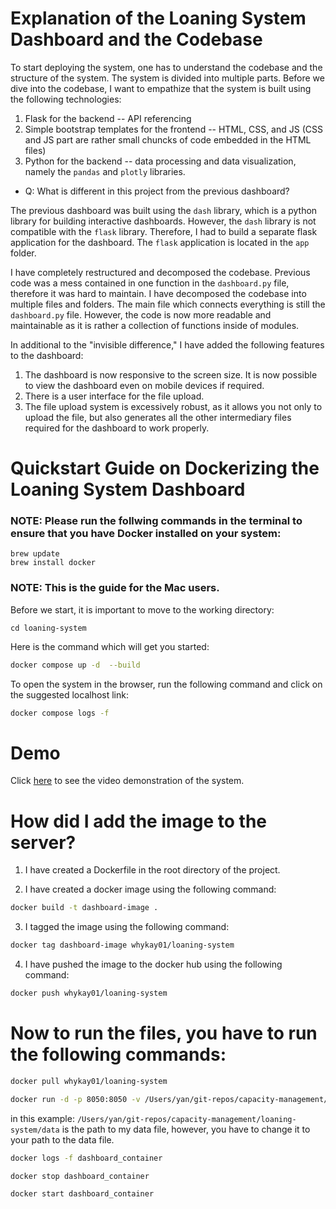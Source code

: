 # Explanation of the Loaning System Dashboard and the Codebase

To start deploying the system, one has to understand the codebase and the structure of the system. The system is divided into multiple parts. Before we dive into the codebase, I want to empathize that the system is built using the following technologies:

1. Flask for the backend -- API referencing
2. Simple bootstrap templates for the frontend -- HTML, CSS, and JS (CSS and JS part are rather small chuncks of code embedded in the HTML files)
3. Python for the backend -- data processing and data visualization, namely the `pandas` and `plotly` libraries.

- Q: What is different in this project from the previous dashboard?

The previous dashboard was built using the `dash` library, which is a python library for building interactive dashboards. However, the `dash` library is not compatible with the `flask` library. Therefore, I had to build a separate flask application for the dashboard. The `flask` application is located in the `app` folder.

I have completely restructured and decomposed the codebase. Previous code was a mess contained in one function in the `dashboard.py` file, therefore it was hard to maintain. I have decomposed the codebase into multiple files and folders. The main file which connects everything is still the `dashboard.py` file. However, the code is now more readable and maintainable as it is rather a collection of functions inside of modules.

In additional to the "invisible difference," I have added the following features to the dashboard:

1. The dashboard is now responsive to the screen size. It is now possible to view the dashboard even on mobile devices if required.
2. There is a user interface for the file upload.
3. The file upload system is excessively robust, as it allows you not only to upload the file, but also generates all the other intermediary files required for the dashboard to work properly.

# Quickstart Guide on Dockerizing the Loaning System Dashboard

### NOTE: Please run the follwing commands in the terminal to ensure that you have Docker installed on your system:

```
brew update
brew install docker
```

### NOTE: This is the guide for the Mac users.

Before we start, it is important to move to the working directory:

```
cd loaning-system
```

Here is the command which will get you started:

```bash
docker compose up -d  --build
```

To open the system in the browser, run the following command and click on the suggested localhost link:

```bash
docker compose logs -f
```

# Demo

Click [here](https://drive.google.com/file/d/1UKXMfQVqtk0NGlanh6DNLxfgmebsqEZ0/view?usp=sharing) to see the video demonstration of the system.

# How did I add the image to the server?

1. I have created a Dockerfile in the root directory of the project.

2. I have created a docker image using the following command:

```bash
docker build -t dashboard-image .
```

3. I tagged the image using the following command:

```bash
docker tag dashboard-image whykay01/loaning-system
```

4. I have pushed the image to the docker hub using the following command:

```bash
docker push whykay01/loaning-system
```

# Now to run the files, you have to run the following commands:

```bash
docker pull whykay01/loaning-system
```

```bash
docker run -d -p 8050:8050 -v /Users/yan/git-repos/capacity-management/loaning-system/data:/data --name dashboard_container whykay01/loaning-system
```

in this example: `/Users/yan/git-repos/capacity-management/loaning-system/data` is the path to my data file, however, you have to change it to your path to the data file.

```bash
docker logs -f dashboard_container
```

```bash
docker stop dashboard_container
```

```bash
docker start dashboard_container
```
